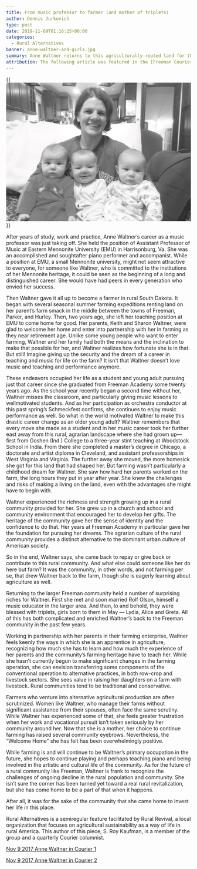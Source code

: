 ```yaml
---
title: From music professor to farmer (and mother of triplets)
author: Dennis Jurkovich
type: post
date: 2019-11-09T01:16:25+00:00
categories:
  - Rural Alternatives
banner: anne-waltner-and-girls.jpg
summary: Anne Waltner returns to this agriculturally-rooted land for the love of community
attribution: The following article was featured in the [Freeman Courier](http://freemansd.com) in November 9, 2017 as part of the feature "Rural Alternatives".
---
```


{{<img src="anne-waltner-and-girls.jpg" alt="Anne Waltner pictured with her daughters" 
    caption="Anne Waltner grew up the Freeman community and returned two years ago to become a full-time farmer -- and eventually a mother. She and her husband, Rolf Olson, are the parents of triplets Lydia, Alice and Greta." >}}

After years of study, work and practice, Anne Waltner’s career as a music professor was just taking off. She held the
position of Assistant Professor of Music at Eastern Mennonite University (EMU) in Harrisonburg, Va. She was an
accomplished and soughtafter piano performer and accompanist. While a position at EMU, a small Mennonite university,
might not seem attractive to everyone, for someone like Waltner, who is committed to the institutions of her Mennonite
heritage, it could be seen as the beginning of a long and distinguished career. She would have had peers in every
generation who envied her success.

Then Waltner gave it all up to become a farmer in rural South Dakota. It began with several seasonal summer farming
expeditions renting land on her parent’s farm smack in the middle between the towns of Freeman, Parker, and Hurley.
Then, two years ago, she left her teaching position at EMU to come home for good. Her parents, Keith and Sharon Waltner,
were glad to welcome her home and enter into partnership with her in farming as they near retirement age. Unlike some
young people who want to enter farming, Waltner and her family had both the means and the inclination to make that
possible for her, and Waltner realizes how fortunate she is in that. But still! Imagine giving up the security and the
dream of a career in teaching and music for life on the farm? It isn’t that Waltner doesn’t love music and teaching and
performance anymore.

These endeavors occupied her life as a student and young adult pursuing just that career since she graduated from
Freeman Academy some twenty years ago. As the school year recently began a second time without her, Waltner misses the
classroom, and particularly giving music lessons to wellmotivated students. And as her participation as orchestra
conductor at this past spring’s Schmeckfest confirms, she continues to enjoy music performance as well. So what in the
world motivated Waltner to make this drastic career change as an older young adult? Waltner remembers that every move
she made as a student and in her music career took her further east away from this rural, agrarian landscape where she
had grown up—first from Goshen (Ind.) College to a three-year stint teaching at Woodstock School in India. From there
she completed a master’s degree in Chicago, a doctorate and artist diploma in Cleveland, and assistant professorships in
West Virginia and Virginia. The further away she moved, the more homesick she got for this land that had shaped her. But
farming wasn’t particularly a childhood dream for Waltner. She saw how hard her parents worked on the farm, the long
hours they put in year after year. She knew the challenges and risks of making a living on the land, even with the
advantages she might have to begin with.

Waltner experienced the richness and strength growing up in a rural community provided for her. She grew up in a church
and school and community environment that encouraged her to develop her gifts. The heritage of the community gave her
the sense of identity and the confidence to do that. Her years at Freeman Academy in particular gave her the foundation
for pursuing her dreams. The agrarian culture of the rural community provides a distinct alternative to the dominant
urban culture of American society.

So in the end, Waltner says, she came back to repay or give back or contribute to this rural community. And what else
could someone like her do here but farm? It was the community, in other words, and not farming per se, that drew Waltner
back to the farm, though she is eagerly learning about agriculture as well.

Returning to the larger Freeman community held a number of surprising riches for Waltner. First she met and soon married
Rolf Olson, himself a music educator in the larger area. And then, lo and behold, they were blessed with triplets, girls
born to them in May — Lydia, Alice and Greta. All of this has both complicated and enriched Waltner’s back to the
Freeman community in the past few years.

Working in partnership with her parents in their farming enterprise, Waltner feels keenly the ways in which she is an
apprentice in agriculture, recognizing how much she has to learn and how much the experience of her parents and the
community’s farming heritage have to teach her. While she hasn’t currently begun to make significant changes in the
farming operation, she can envision transferring some components of the conventional operation to alternative practices,
in both row-crop and livestock sectors. She sees value in raising her daughters on a farm with livestock. Rural
communities tend to be traditional and conservative.

Farmers who venture into alternative agricultural production are often scrutinized. Women like Waltner, who manage their
farms without significant assistance from their spouses, often face the same scrutiny. While Waltner has experienced
some of that, she feels greater frustration when her work and vocational pursuit isn’t taken seriously by her community
around her. Now that she is a mother, her choice to continue farming has raised several community eyebrows.
Nevertheless, the “Welcome Home” she has felt has been overwhelmingly positive.

While farming is and will continue to be Waltner’s primary occupation in the future, she hopes to continue playing and
perhaps teaching piano and being involved in the artistic and cultural life of the community. As for the future of a
rural community like Freeman, Waltner is frank to recognize the challenges of ongoing decline in the rural population
and community. She isn’t sure the corner has been turned yet toward a real rural revitalization, but she has come home
to be a part of that when it happens.

After all, it was for the sake of the community that she came home to invest her life in this place. 

Rural Alternatives is a semiregular feature facilitated by Rural Revival, a local organization that focuses on
agricultural sustainability as a way of life in rural America. This author of this piece, S. Roy Kaufman, is a member of
the group and a quarterly Courier columnist.

[Nov 9 2017 Anne Waltner in Courier 1](Nov-9-2017-Anne-Waltner-in-Courier-1.pdf)

[Nov 9 2017 Anne Waltner in Courier 2](Nov-9-2017-Anne-Waltner-in-Courier-2.pdf)

